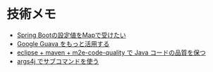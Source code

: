 # 技術メモ

- [Spring Bootの設定値をMapで受けたい](20200327-spring-boot-configuration.md)
- [Google Guava をもっと活用する](20151213-google-guava.md)
- [eclipse + maven + m2e-code-quality で Java コードの品質を保つ](20151028-m2e-code-quality.md)
- [args4j でサブコマンドを使う](20150805-args4j.md)

